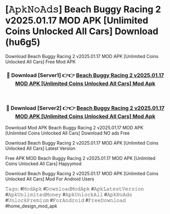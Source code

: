 # [𝙰𝚙𝚔𝙽𝚘𝙰𝚍𝚜] Beach Buggy Racing 2 v2025.01.17 MOD APK [Unlimited Coins Unlocked All Cars] Download (hu6g5)
Download Beach Buggy Racing 2 v2025.01.17 MOD APK [Unlimited Coins Unlocked All Cars] Free Mod APK

<div align="center">
<h3>🔴 Download [Server1] 👉👉 <a href="https://apkcomod.com?title=Beach_Buggy_Racing_2_v2025.01.17_MOD_APK_[Unlimited_Coins_Unlocked_All_Cars]">Beach Buggy Racing 2 v2025.01.17 MOD APK [Unlimited Coins Unlocked All Cars] Mod Apk</a></h3><br>

<h3>🔴 Download [Server2] 👉👉 <a href="https://apkcomod.com?title=Beach_Buggy_Racing_2_v2025.01.17_MOD_APK_[Unlimited_Coins_Unlocked_All_Cars]">Beach Buggy Racing 2 v2025.01.17 MOD APK [Unlimited Coins Unlocked All Cars] Mod Apk</a></h3>
</div>


 Download Mod APK Beach Buggy Racing 2 v2025.01.17 MOD APK [Unlimited Coins Unlocked All Cars] Download NO ads Free

Download Beach Buggy Racing 2 v2025.01.17 MOD APK [Unlimited Coins Unlocked All Cars] Latest Version

Free APK MOD Beach Buggy Racing 2 v2025.01.17 MOD APK [Unlimited Coins Unlocked All Cars] Hapyymod

Download Beach Buggy Racing 2 v2025.01.17 MOD APK [Unlimited Coins Unlocked All Cars] Mod For Android Users

𝚃𝚊𝚐𝚜: #𝙼𝚘𝚍𝙰𝚙𝚔 #𝙳𝚘𝚠𝚗𝚕𝚘𝚊𝚍𝙼𝚘𝚍𝙰𝚙𝚔 #𝙰𝚙𝚔𝙻𝚊𝚝𝚎𝚜𝚝𝚅𝚎𝚛𝚜𝚒𝚘𝚗 #𝙰𝚙𝚔𝚄𝚗𝚕𝚒𝚖𝚒𝚝𝚎𝚍𝙼𝚘𝚗𝚎𝚢 #𝙰𝚙𝚔𝚄𝚗𝚕𝚘𝚌𝚔𝙰𝚕𝚕 #𝙰𝚙𝚔𝙽𝚘𝙰𝚍𝚜 #𝚄𝚗𝚕𝚘𝚌𝚔𝙿𝚛𝚎𝚖𝚒𝚞𝚖 #𝙵𝚘𝚛𝙰𝚗𝚍𝚛𝚘𝚒𝚍 #𝙵𝚛𝚎𝚎𝙳𝚘𝚠𝚗𝚕𝚘𝚊𝚍 #home_design_mod_apk